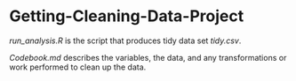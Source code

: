 # Getting-Cleaning-Data-Project

*run_analysis.R* is the script that produces tidy data set *tidy.csv*.

*Codebook.md* describes the variables, the data, and any transformations or work performed to clean up the data. 
